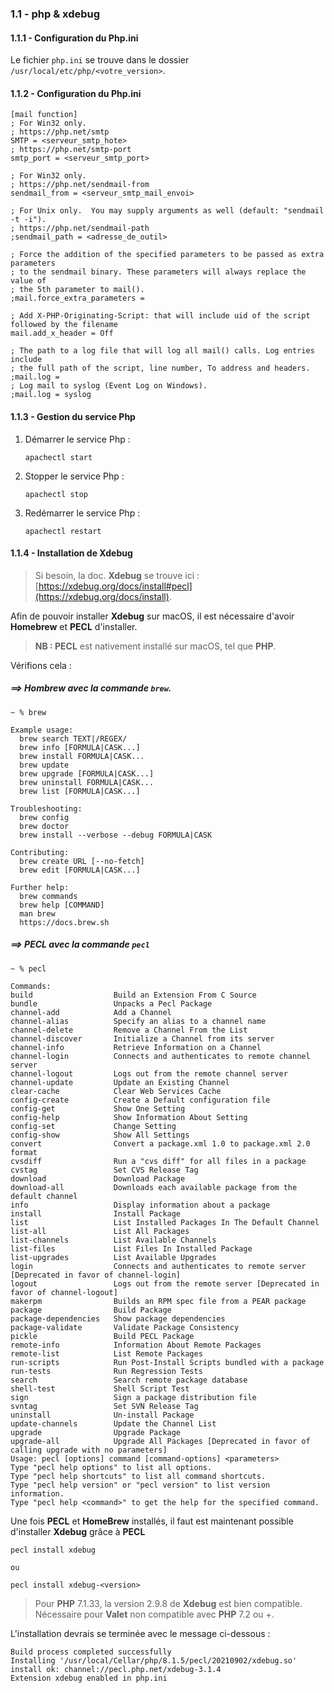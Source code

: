 ### 1.1 - php & xdebug

#### 1.1.1 - Configuration du Php.ini

Le fichier `php.ini` se trouve dans le dossier `/usr/local/etc/php/<votre_version>`.

#### 1.1.2 - Configuration du Php.ini

```
[mail function]
; For Win32 only.
; https://php.net/smtp
SMTP = <serveur_smtp_hote>
; https://php.net/smtp-port
smtp_port = <serveur_smtp_port>

; For Win32 only.
; https://php.net/sendmail-from
sendmail_from = <serveur_smtp_mail_envoi>

; For Unix only.  You may supply arguments as well (default: "sendmail -t -i").
; https://php.net/sendmail-path
;sendmail_path = <adresse_de_outil>

; Force the addition of the specified parameters to be passed as extra parameters
; to the sendmail binary. These parameters will always replace the value of
; the 5th parameter to mail().
;mail.force_extra_parameters =

; Add X-PHP-Originating-Script: that will include uid of the script followed by the filename
mail.add_x_header = Off

; The path to a log file that will log all mail() calls. Log entries include
; the full path of the script, line number, To address and headers.
;mail.log =
; Log mail to syslog (Event Log on Windows).
;mail.log = syslog
```

#### 1.1.3 - Gestion du service Php

1. Démarrer le service Php :

    ```
    apachectl start
    ```
2. Stopper le service Php :

    ```
    apachectl stop
    ```

3. Redémarrer le service Php :

    ```
    apachectl restart
    ```
    
#### 1.1.4 - Installation de Xdebug

> Si besoin, la doc. **Xdebug** se trouve ici : [https://xdebug.org/docs/install#pecl](https://xdebug.org/docs/install).

Afin de pouvoir installer **Xdebug** sur macOS, il est nécessaire d'avoir **Homebrew** et **PECL** d'installer.

> **NB : PECL** est nativement installé sur macOS, tel que **PHP**.

Vérifions cela :

##### ==> **Hombrew** avec la commande `brew`.

```
~ % brew

Example usage:
  brew search TEXT|/REGEX/
  brew info [FORMULA|CASK...]
  brew install FORMULA|CASK...
  brew update
  brew upgrade [FORMULA|CASK...]
  brew uninstall FORMULA|CASK...
  brew list [FORMULA|CASK...]

Troubleshooting:
  brew config
  brew doctor
  brew install --verbose --debug FORMULA|CASK

Contributing:
  brew create URL [--no-fetch]
  brew edit [FORMULA|CASK...]

Further help:
  brew commands
  brew help [COMMAND]
  man brew
  https://docs.brew.sh
```

##### ==> **PECL** avec la commande `pecl `

```
~ % pecl

Commands:
build                  Build an Extension From C Source
bundle                 Unpacks a Pecl Package
channel-add            Add a Channel
channel-alias          Specify an alias to a channel name
channel-delete         Remove a Channel From the List
channel-discover       Initialize a Channel from its server
channel-info           Retrieve Information on a Channel
channel-login          Connects and authenticates to remote channel server
channel-logout         Logs out from the remote channel server
channel-update         Update an Existing Channel
clear-cache            Clear Web Services Cache
config-create          Create a Default configuration file
config-get             Show One Setting
config-help            Show Information About Setting
config-set             Change Setting
config-show            Show All Settings
convert                Convert a package.xml 1.0 to package.xml 2.0 format
cvsdiff                Run a "cvs diff" for all files in a package
cvstag                 Set CVS Release Tag
download               Download Package
download-all           Downloads each available package from the default channel
info                   Display information about a package
install                Install Package
list                   List Installed Packages In The Default Channel
list-all               List All Packages
list-channels          List Available Channels
list-files             List Files In Installed Package
list-upgrades          List Available Upgrades
login                  Connects and authenticates to remote server [Deprecated in favor of channel-login]
logout                 Logs out from the remote server [Deprecated in favor of channel-logout]
makerpm                Builds an RPM spec file from a PEAR package
package                Build Package
package-dependencies   Show package dependencies
package-validate       Validate Package Consistency
pickle                 Build PECL Package
remote-info            Information About Remote Packages
remote-list            List Remote Packages
run-scripts            Run Post-Install Scripts bundled with a package
run-tests              Run Regression Tests
search                 Search remote package database
shell-test             Shell Script Test
sign                   Sign a package distribution file
svntag                 Set SVN Release Tag
uninstall              Un-install Package
update-channels        Update the Channel List
upgrade                Upgrade Package
upgrade-all            Upgrade All Packages [Deprecated in favor of calling upgrade with no parameters]
Usage: pecl [options] command [command-options] <parameters>
Type "pecl help options" to list all options.
Type "pecl help shortcuts" to list all command shortcuts.
Type "pecl help version" or "pecl version" to list version information.
Type "pecl help <command>" to get the help for the specified command.
```

Une fois **PECL** et **HomeBrew** installés, il faut est maintenant possible d'installer **Xdebug** grâce à **PECL**

```
pecl install xdebug

ou

pecl install xdebug-<version>
```

> Pour **PHP** 7.1.33, la version 2.9.8 de **Xdebug** est bien compatible.
> Nécessaire pour **Valet** non compatible avec **PHP** 7.2 ou +.

L'installation devrais se terminée avec le message ci-dessous :

```
Build process completed successfully
Installing '/usr/local/Cellar/php/8.1.5/pecl/20210902/xdebug.so'
install ok: channel://pecl.php.net/xdebug-3.1.4
Extension xdebug enabled in php.ini
```